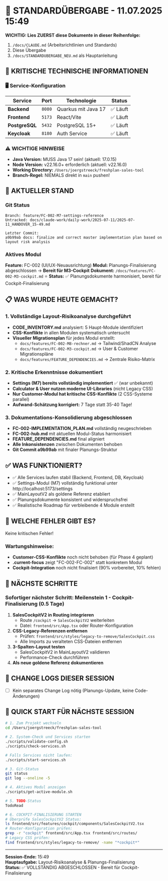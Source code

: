 # 🔄 STANDARDÜBERGABE - 11.07.2025 15:49

**WICHTIG: Lies ZUERST diese Dokumente in dieser Reihenfolge:**
1. `/docs/CLAUDE.md` (Arbeitsrichtlinien und Standards)
2. Diese Übergabe
3. `/docs/STANDARDUBERGABE_NEU.md` als Hauptanleitung

## 🚨 KRITISCHE TECHNISCHE INFORMATIONEN

### 🖥️ Service-Konfiguration
| Service | Port | Technologie | Status |
|---------|------|-------------|--------|
| **Backend** | `8080` | Quarkus mit Java 17 | ✅ Läuft |
| **Frontend** | `5173` | React/Vite | ✅ Läuft |
| **PostgreSQL** | `5432` | PostgreSQL 15+ | ✅ Läuft |
| **Keycloak** | `8180` | Auth Service | ✅ Läuft |

### ⚠️ WICHTIGE HINWEISE
- **Java Version:** MUSS Java 17 sein! (aktuell: 17.0.15)
- **Node Version:** v22.16.0+ erforderlich (aktuell: v22.16.0)
- **Working Directory:** `/Users/joergstreeck/freshplan-sales-tool`
- **Branch-Regel:** NIEMALS direkt in `main` pushen!

## 🎯 AKTUELLER STAND

### Git Status
```
Branch: feature/FC-002-M7-settings-reference
Untracked: docs/claude-work/daily-work/2025-07-11/2025-07-11_HANDOVER_15-49.md

Letzter Commit:
a9b99ab docs: finalize and correct master implementation plan based on layout risk analysis
```

### Aktives Modul
**Feature:** FC-002 (UI/UX-Neuausrichtung)
**Modul:** Planungs-Finalisierung abgeschlossen → **Bereit für M3-Cockpit**
**Dokument:** `/docs/features/FC-002-M3-cockpit.md` ⭐
**Status:** ✅ Planungsdokumente harmonisiert, bereit für Cockpit-Finalisierung

## 📋 WAS WURDE HEUTE GEMACHT?

### 1. Vollständige Layout-Risikoanalyse durchgeführt
- **CODE_INVENTORY.md** analysiert: 5 Haupt-Module identifiziert
- **CSS-Konflikte** in allen Modulen systematisch untersucht
- **Visueller Migrationsplan** für jedes Modul erstellt:
  - `docs/features/FC-002-M8-rechner.md` → Tailwind/ShadCN Analyse
  - `docs/features/FC-002-M3-cockpit.md` → User & Customer Migrationspläne
  - `docs/features/FEATURE_DEPENDENCIES.md` → Zentrale Risiko-Matrix

### 2. Kritische Erkenntnisse dokumentiert
- **Settings (M7) bereits vollständig implementiert** ✅ (war unbekannt)
- **Calculator & User nutzen moderne UI-Libraries** (nicht Legacy CSS)
- **Nur Customer-Modul hat kritische CSS-Konflikte** (2 CSS-Systeme parallel)
- **Aufwand-Schätzung korrigiert:** 7 Tage statt 35-40 Tage!

### 3. Dokumentations-Konsolidierung abgeschlossen
- **FC-002-IMPLEMENTATION_PLAN.md** vollständig neugeschrieben
- **FC-002-hub.md** mit aktuellen Modul-Status harmonisiert
- **FEATURE_DEPENDENCIES.md** final aligniert
- **Alle Inkonsistenzen** zwischen Dokumenten behoben
- **Git Commit a9b99ab** mit finaler Planungs-Struktur

## ✅ WAS FUNKTIONIERT?
- ✅ Alle Services laufen stabil (Backend, Frontend, DB, Keycloak)
- ✅ Settings-Modul (M7) vollständig funktional unter http://localhost:5173/settings
- ✅ MainLayoutV2 als goldene Referenz etabliert
- ✅ Planungsdokumente konsistent und widerspruchsfrei
- ✅ Realistische Roadmap für verbleibende 4 Module erstellt

## 🚨 WELCHE FEHLER GIBT ES?
Keine kritischen Fehler! 

### Wartungshinweise:
- **Customer-CSS-Konflikte** noch nicht behoben (für Phase 4 geplant)
- **.current-focus** zeigt "FC-002-FC-002" statt konkretem Modul
- **Cockpit-Integration** noch nicht finalisiert (90% vorbereitet, 10% fehlen)

## 🔧 NÄCHSTE SCHRITTE

### Sofortiger nächster Schritt: Meilenstein 1 - Cockpit-Finalisierung (0.5 Tage)
1. **SalesCockpitV2 in Routing integrieren**
   - Route `/cockpit` → `SalesCockpitV2` weiterleiten
   - Datei: `frontend/src/App.tsx` oder Router-Konfiguration
2. **CSS-Legacy-Referenzen entfernen**
   - Prüfen: `frontend/src/styles/legacy-to-remove/SalesCockpit.css`
   - Alle Imports zu veralteten CSS-Dateien entfernen
3. **3-Spalten-Layout testen**
   - SalesCockpitV2 in MainLayoutV2 validieren
   - Performance-Check durchführen
4. **Als neue goldene Referenz dokumentieren**

## 📝 CHANGE LOGS DIESER SESSION
- [ ] Kein separates Change Log nötig (Planungs-Update, keine Code-Änderungen)

## 🚀 QUICK START FÜR NÄCHSTE SESSION
```bash
# 1. Zum Projekt wechseln
cd /Users/joergstreeck/freshplan-sales-tool

# 2. System-Check und Services starten
./scripts/validate-config.sh
./scripts/check-services.sh

# Falls Services nicht laufen:
./scripts/start-services.sh

# 3. Git-Status
git status
git log --oneline -5

# 4. Aktives Modul anzeigen
./scripts/get-active-module.sh

# 5. TODO-Status
TodoRead

# 6. COCKPIT-FINALISIERUNG STARTEN
# Überprüfe SalesCockpitV2 Status:
ls frontend/src/features/cockpit/components/SalesCockpitV2.tsx
# Router-Konfiguration prüfen:
grep -r "cockpit" frontend/src/App.tsx frontend/src/routes/
# Legacy CSS prüfen:
find frontend/src/styles/legacy-to-remove/ -name "*cockpit*"
```

---
**Session-Ende:** 15:49  
**Hauptaufgabe:** Layout-Risikoanalyse & Planungs-Finalisierung  
**Status:** ✅ VOLLSTÄNDIG ABGESCHLOSSEN - Bereit für Cockpit-Finalisierung
